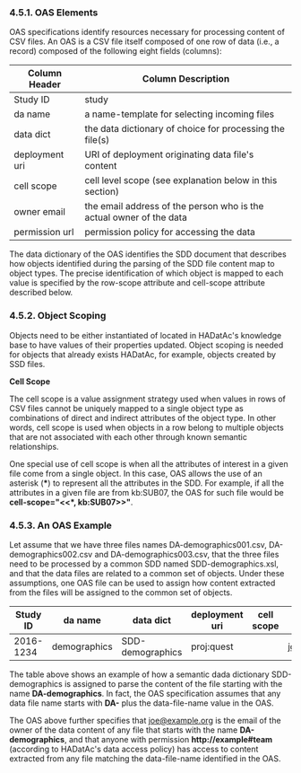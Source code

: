 ### 4.5.1. OAS Elements

OAS specifications identify resources necessary for processing content of CSV files. An OAS is a CSV file itself composed of one row of data (i.e., a record) composed of the following eight fields (columns):

Column Header   | Column Description
--------------- | ------------------
Study ID        | study 
da name         | a name-template for selecting incoming files 
data dict       | the data dictionary of choice for processing the file(s)
deployment uri  | URI of deployment originating data file's content 
cell scope      | cell level scope (see explanation below in this section)
owner email     | the email address of the person who is the actual owner of the data 
permission url  | permission policy for accessing the data

The data dictionary of the OAS identifies the SDD document that describes how objects identified during the parsing of the SDD file content map to object types. The precise identification of which object is mapped to each value is specified by the row-scope attribute and cell-scope attribute described below. 

### 4.5.2. Object Scoping

Objects need to be either instantiated of located in HADatAc's knowledge base to have values of their properties updated. 
Object scoping is needed for objects that already exists HADatAc, for example, objects created by SSD files. 

**Cell Scope**

The cell scope is a value assignment strategy used when values in rows of CSV files cannot be uniquely mapped to a single object type as combinations of direct and indirect attributes of the object type. In other words, cell scope is used when objects in a row belong to multiple objects that are not associated with each other through known semantic relationships. 

One special use of cell scope is when all the attributes of interest in a given file come from a single object. In this case, OAS allows the use of an asterisk (__*__) to represent all the attributes in the SDD. For example, if all the attributes in a given file are from kb:SUB07, the OAS for such file would be __cell-scope="<<*, kb:SUB07>>"__.

### 4.5.3. An OAS Example

Let assume that we have three files names DA-demographics001.csv, DA-demographics002.csv and DA-demographics003.csv, that the three files need to be processed by a common SDD named SDD-demographics.xsl, and that the data files are related to a common set of objects. Under these assumptions, one OAS file can be used to assign how content extracted from the files will be assigned to the common set of objects. 

Study ID  | da name      | data dict        | deployment uri | cell scope | owner email     | permission uri
--------- | ------------ | ---------------- | -------------- | ---------- | --------------- | --------------
2016-1234 | demographics | SDD-demographics | proj:quest     |            | joe@example.org | http://example\#team

The table above shows an example of how a semantic dada dictionary SDD-demographics is assigned to parse the content of the file starting with the name __DA-demographics__. In fact, the OAS specification assumes that any data file name starts with __DA-__ plus the data-file-name value in the OAS.  

The OAS above further specifies that joe@example.org is the email of the owner of the data content of any file that starts with the name __DA-demographics__, and that anyone with permission __http://example#team__ (according to HADatAc's data access policy) has access to content extracted from any file matching the data-file-name identified in the OAS.
